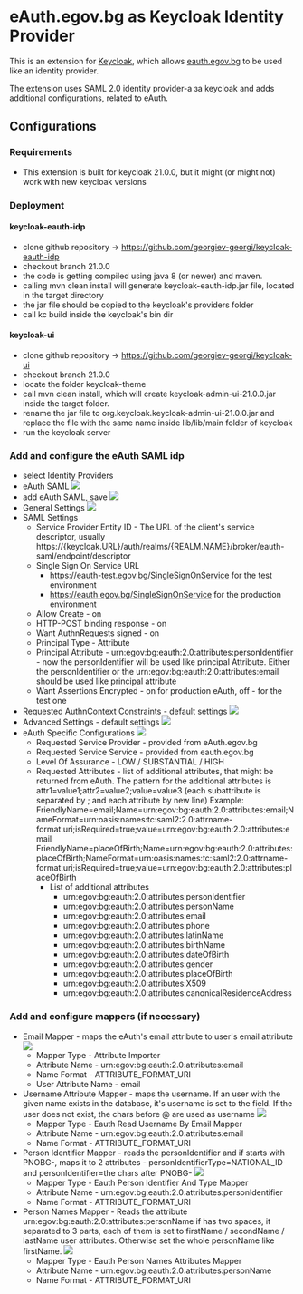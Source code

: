 # eAuth.egov.bg as Keycloak Identity Provider

This is an extension for [Keycloak](https://www.keycloak.org/), which allows [eauth.egov.bg](https://eauth.egov.bg/) 
to be used like an identity provider.

The extension uses SAML 2.0 identity provider-a за keycloak and adds additional configurations, related to eAuth.

## Configurations
### Requirements
 - This extension is built for keycloak 21.0.0, but it might (or might not) work with new keycloak versions 


### Deployment
#### keycloak-eauth-idp
 - clone github repository -> https://github.com/georgiev-georgi/keycloak-eauth-idp
 - checkout branch 21.0.0
 - the code is getting compiled using java 8 (or newer) and maven. 
 - calling mvn clean install will generate keycloak-eauth-idp.jar file, located in the  target directory
 - the jar file should be copied to the keycloak's providers folder
 - call kc build inside the keycloak's bin dir
#### keycloak-ui
 - clone github repository -> https://github.com/georgiev-georgi/keycloak-ui
 - checkout branch 21.0.0
 - locate the folder keycloak-theme
 - call mvn clean install, which will create keycloak-admin-ui-21.0.0.jar inside the target folder.
 - rename the jar file to org.keycloak.keycloak-admin-ui-21.0.0.jar and replace the file with the same name inside lib/lib/main folder of keycloak
 - run the keycloak server

### Add and configure the  eAuth SAML idp
 - select Identity Providers
 - eAuth SAML <img src="doc/1.new-identity-provider.png">
 - add eAuth SAML, save <img src="doc/2.eauth-saml-add.png">
 - General Settings <img src="doc/3.eauth-edit-general-settings.png">
 - SAML Settings
   - Service Provider Entity ID - The URL of the client's service descriptor, usually https://{keycloak.URL}/auth/realms/{REALM.NAME}/broker/eauth-saml/endpoint/descriptor
   - Single Sign On Service URL 
     - https://eauth-test.egov.bg/SingleSignOnService for the test environment
     - https://eauth.egov.bg/SingleSignOnService for the production environment
   - Allow Create - on
   - HTTP-POST binding  response - on
   - Want AuthnRequests signed - on
   - Principal Type - Attribute
   - Principal Attribute - urn:egov:bg:eauth:2.0:attributes:personIdentifier - now the personIdentifier will be used like principal Attribute. Either the personIdentifier or the urn:egov:bg:eauth:2.0:attributes:email should be used like principal attribute
   - Want Assertions Encrypted - on for production eAuth, off - for the test one
 - Requested AuthnContext Constraints - default settings <img src="doc/5.eauth-edit-requested-authncontext-constraints.png">
 - Advanced Settings - default settings <img src="doc/6.eauth-edit-advanced-settings.png">
 - eAuth Specific Configurations <img src="doc/7.eauth-edit-eauth-specific-configurations.png">
   - Requested Service Provider - provided from eAuth.egov.bg
   - Requested Service Service - provided from eauth.egov.bg
   - Level Of Assurance - LOW / SUBSTANTIAL / HIGH
   - Requested Attributes - list of additional attributes, that might be returned from eAuth. The pattern for the additional attributes is attr1=value1;attr2=value2;value=value3 (each subattribute is separated by ; and each attribute by new line) 
     Example:
     FriendlyName=email;Name=urn:egov:bg:eauth:2.0:attributes:email;NameFormat=urn:oasis:names:tc:saml2:2.0:attrname-format:uri;isRequired=true;value=urn:egov:bg:eauth:2.0:attributes:email
     FriendlyName=placeOfBirth;Name=urn:egov:bg:eauth:2.0:attributes:placeOfBirth;NameFormat=urn:oasis:names:tc:saml2:2.0:attrname-format:uri;isRequired=true;value=urn:egov:bg:eauth:2.0:attributes:placeOfBirth
     - List of additional attributes
        - urn:egov:bg:eauth:2.0:attributes:personIdentifier
        - urn:egov:bg:eauth:2.0:attributes:personName
        - urn:egov:bg:eauth:2.0:attributes:email
        - urn:egov:bg:eauth:2.0:attributes:phone
        - urn:egov:bg:eauth:2.0:attributes:latinName
        - urn:egov:bg:eauth:2.0:attributes:birthName
        - urn:egov:bg:eauth:2.0:attributes:dateOfBirth
        - urn:egov:bg:eauth:2.0:attributes:gender
        - urn:egov:bg:eauth:2.0:attributes:placeOfBirth
        - urn:egov:bg:eauth:2.0:attributes:X509
        - urn:egov:bg:eauth:2.0:attributes:canonicalResidenceAddress
### Add and configure mappers (if necessary)
 - Email Mapper - maps the eAuth's email attribute to user's email attribute <img src="doc/eauth-email-mapper.png">
   - Mapper Type - Attribute Importer
   - Attribute Name - urn:egov:bg:eauth:2.0:attributes:email
   - Name Format - ATTRIBUTE_FORMAT_URI
   - User Attribute Name - email
 - Username Attribute Mapper - maps the username. If an user with the given name exists in the database, it's username is set to the field. If the user does not exist, the chars before @ are used as username <img src="doc/username-attribute-mapper.png">
   - Mapper Type - Eauth Read Username By Email Mapper
   - Attribute Name - urn:egov:bg:eauth:2.0:attributes:email
   - Name Format - ATTRIBUTE_FORMAT_URI
 - Person Identifier Mapper - reads the personIdentifier and if starts with PNOBG-, maps it to 2 attributes - personIdentifierType=NATIONAL_ID and personIdentifier=the chars after PNOBG- <img src="doc/person-identifier-mapper.png">
   - Mapper Type - Eauth Person Identifier And  Type Mapper
   - Attribute Name - urn:egov:bg:eauth:2.0:attributes:personIdentifier
   - Name Format - ATTRIBUTE_FORMAT_URI
 - Person Names Mapper - Reads the attribute urn:egov:bg:eauth:2.0:attributes:personName if has two spaces, it separated to 3 parts, each of them is set to firstName / secondName / lastName user attributes. Otherwise set the whole personName like firstName. <img src="doc/person-names-mapper.png">
   - Mapper Type - Eauth Person Names Attributes Mapper
   - Attribute Name - urn:egov:bg:eauth:2.0:attributes:personName
   - Name Format - ATTRIBUTE_FORMAT_URI